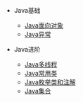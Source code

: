 <!-- 侧边栏 -->

* Java基础

    - [Java面向对象](/files/Java面向对象.md)
    - [Java异常](/files/Java异常.md)


* Java进阶

    - [Java多线程](/files/Java多线程.md)
    - [Java常用类](/files/Java常用类.md)
    - [Java枚举类和注解](/files/Java枚举类和注解.md)
    - [Java集合](/files/Java集合.md)

